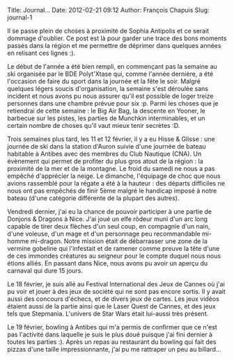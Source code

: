 Title: Journal...
Date: 2012-02-21 09:12
Author: François Chapuis
Slug: journal-1

Il se passe plein de choses à proximité de Sophia Antipolis et ce serait dommage d'oublier. Ce post est là pour garder une trace des bons moments passés dans la région et me permettre de déprimer dans quelques années en relisant ces lignes :).

Le début de l'année a été bien rempli, en commençant pas la semaine au ski organisée par le BDE Polyt'Xtase qui, comme l'année dernière, a été l'occasion de faire du sport dans la journée et la fête le soir. Malgré quelques légers soucis d'organisation, la semaine s'est déroulée sans incident et nous avons pu nous assurer qu'il est possible de loger treize personnes dans une chambre prévue pour six :p. Parmi les choses que je retiendrai de cette semaine : le Big Air Bag, la descente en Yooner, le barbecue sur les pistes, les parties de Munchkin interminables, et un certain nombre de choses qu'il vaut mieux tenir secrètes :D.

Trois semaines plus tard, les 11 et 12 février, il y a eu Hisse & Glisse : une journée de ski dans la station d'Auron suivie d'une journée de bateau habitable à Antibes avec des membres du Club Nautique (CNA). Un évènement qui permet de profiter du plus gros atout de la région : la proximité de la mer et de la montagne. Le froid du samedi ne nous a pas empêché d'apprécier la neige. Le dimanche, l'équipage de choc que nous avions rassemblé pour la régate a été à la hauteur : des départs difficiles ne nous ont pas empêchés de finir 5ème malgré le handicap imposé à notre bateau (d'une catégorie différente de la plupart des autres).

Vendredi dernier, j'ai eu la chance de pouvoir participer à une partie de Donjons & Dragons à Nice. J'ai joué un elfe rôdeur muni d'un arc long capable de tirer deux flèches d'un seul coup, en compagnie d'un nain, d'une voleuse, d'un mage et d'un personnage peu recommandable mi-homme mi-dragon. Notre mission était de débarrasser une zone de la vermine gobeline qui l'infestait et de ramener comme preuve la tête d'une de ces immondes créatures au seigneur pour le compte duquel nous nous étions alliés. En passant dans Nice, nous avons pu avoir un aperçu du carnaval qui dure 15 jours.

Le 18 février, je suis allé au Festival International des Jeux de Cannes où j'ai pu voir et jouer à des jeux de société qui ne sont pas encore sortis. Il y avait aussi des concours d'échecs, et de divers jeux de cartes. Les jeux vidéos étaient aussi de la partie ainsi que le Laser Quest de Cannes, et des jeux tels que Stepmania. L'univers de Star Wars était lui-aussi très présent.

Le 19 février, bowling à Antibes qui m'a permis de confirmer que ce n'est pas l'activité dans laquelle je suis le plus doué puisque j'ai fini dernier à toutes les parties :). Après un repas au restaurant du bowling qui fait des pizzas d'une taille impressionnante, j'ai pu me rattraper un peu au billard... 
